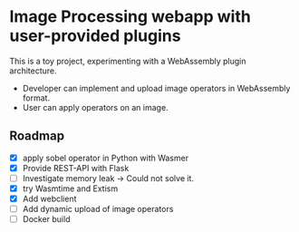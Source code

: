 # Image Processing webapp with user-provided plugins

This is a toy project, experimenting with a WebAssembly plugin architecture.
* Developer can implement and upload image operators in WebAssembly format.
* User can apply operators on an image.

## Roadmap
- [x] apply sobel operator in Python with Wasmer
- [x] Provide REST-API with Flask
- [ ] Investigate memory leak -> Could not solve it.
- [X] try Wasmtime and Extism
- [X] Add webclient
- [ ] Add dynamic upload of image operators
- [ ] Docker build